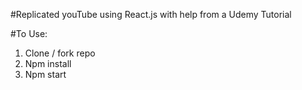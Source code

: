 #Replicated youTube using React.js with help from a Udemy Tutorial

#To Use:
1. Clone / fork repo
2. Npm install
3. Npm start 
